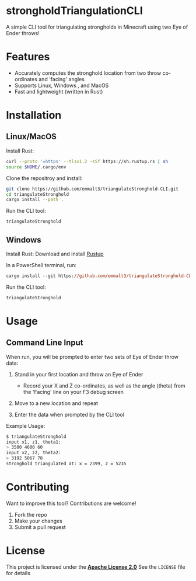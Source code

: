 # strongholdTriangulationCLI
A simple CLI tool for triangulating strongholds in Minecraft using two Eye of Ender throws!

# Features
* Accurately computes the stronghold location from two throw co-ordinates and 'facing' angles
* Supports Linux, Windows , and MacOS
* Fast and lightweight (written in Rust)

# Installation

## Linux/MacOS

Install Rust:
```sh
curl --proto '=https' --tlsv1.2 -sSf https://sh.rustup.rs | sh
source $HOME/.cargo/env
```

Clone the repositroy and install:
```sh
git clone https://github.com/emmalt3/triangulateStronghold-CLI.git
cd triangulateStronghold
cargo install --path .
```

Run the CLI tool:
```sh
triangulateStronghold
```

## Windows

Install Rust: Download and install [Rustup](https://static.rust-lang.org/rustup/dist/x86_64-pc-windows-msvc/rustup-init.exe "Rustup Installer")

In a PowerShell terminal, run:
```ps
cargo install --git https://github.com/emmalt3/triangulateStronghold-CLI.git
```

Run the CLI tool:
```ps
triangulateStronghold
```

# Usage

## Command Line Input

When run, you will be prompted to enter two sets of Eye of Ender throw data:

1. Stand in your first location and throw an Eye of Ender
    * Record your X and Z co-ordinates, as well as the angle (theta) from the 'Facing' line on your F3 debug screen

2. Move to a new location and repeat

3. Enter the data when prompted by the CLI tool

Example Usage:
```sh
$ triangulateStronghold
input x1, z1, theta1:
> 3500 4600 60 
input x2, z2, theta2:
> 3192 5067 78
stronghold triangulated at: x = 2399, z = 5235
```

# Contributing

Want to improve this tool? Contributions are welcome!

1. Fork the repo
2. Make your changes
3. Submit a pull request

# License

This project is licensed under the [**Apache License 2.0**](LICENSE)
See the `LICENSE` file for details
